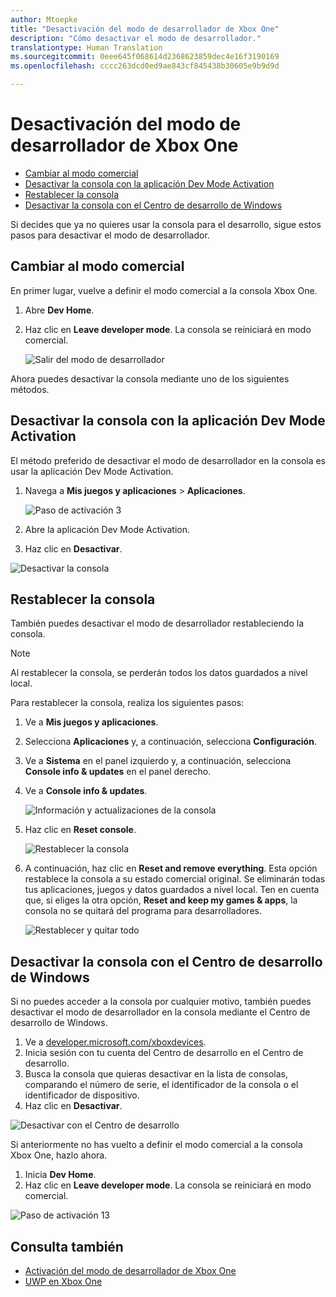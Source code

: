 ```yaml
---
author: Mtoepke
title: "Desactivación del modo de desarrollador de Xbox One"
description: "Cómo desactivar el modo de desarrollador."
translationtype: Human Translation
ms.sourcegitcommit: 0eee645f068614d2368623859dec4e16f3190169
ms.openlocfilehash: cccc263dcd0ed9ae843cf845438b30605e9b9d9d

---
```


# <a name="xbox-one-developer-mode-deactivation"></a>Desactivación del modo de desarrollador de Xbox One

* [Cambiar al modo comercial](#switch-to-retail-mode)
* [Desactivar la consola con la aplicación Dev Mode Activation](#deactivate-your-console-using-the-dev-mode-activation-app)  
* [Restablecer la consola](#reset-your-console)
* [Desactivar la consola con el Centro de desarrollo de Windows](#deactivate-your-console-using-windows-dev-center)

Si decides que ya no quieres usar la consola para el desarrollo, sigue estos pasos para desactivar el modo de desarrollador.

## <a name="switch-to-retail-mode"></a>Cambiar al modo comercial
En primer lugar, vuelve a definir el modo comercial a la consola Xbox One.

1. Abre **Dev Home**.
2. Haz clic en **Leave developer mode**.  La consola se reiniciará en modo comercial.  

   ![Salir del modo de desarrollador](images/deactivation-leave-dev-mode.png)

Ahora puedes desactivar la consola mediante uno de los siguientes métodos.

## <a name="deactivate-your-console-using-the-dev-mode-activation-app"></a>Desactivar la consola con la aplicación Dev Mode Activation

El método preferido de desactivar el modo de desarrollador en la consola es usar la aplicación Dev Mode Activation. 

1. Navega a **Mis juegos y aplicaciones** > **Aplicaciones**.
  
   ![Paso de activación 3](images/activation-step-3.png)    
   
2.  Abre la aplicación Dev Mode Activation.    
3.  Haz clic en **Desactivar**.
  
![Desactivar la consola](images/deactivation-app.png)

## <a name="reset-your-console"></a>Restablecer la consola

También puedes desactivar el modo de desarrollador restableciendo la consola.  

> [!NOTE]
> Al restablecer la consola, se perderán todos los datos guardados a nivel local.

Para restablecer la consola, realiza los siguientes pasos:

1.  Ve a **Mis juegos y aplicaciones**.  
2.  Selecciona **Aplicaciones** y, a continuación, selecciona **Configuración**.  
3.  Ve a **Sistema** en el panel izquierdo y, a continuación, selecciona **Console info & updates** en el panel derecho.  
4.  Ve a **Console info & updates**.  
   
    ![Información y actualizaciones de la consola](images/deactivation-console-info-updates.png)  
    
5.  Haz clic en **Reset console**.
    
    ![Restablecer la consola](images/deactivation-reset-console.png)
    
6.  A continuación, haz clic en **Reset and remove everything**. Esta opción restablece la consola a su estado comercial original.  Se eliminarán todas tus aplicaciones, juegos y datos guardados a nivel local. Ten en cuenta que, si eliges la otra opción, **Reset and keep my games & apps**, la consola no se quitará del programa para desarrolladores.  
   
    ![Restablecer y quitar todo](images/deactivation-reset-remove.png)

## <a name="deactivate-your-console-using-windows-dev-center"></a>Desactivar la consola con el Centro de desarrollo de Windows

Si no puedes acceder a la consola por cualquier motivo, también puedes desactivar el modo de desarrollador en la consola mediante el Centro de desarrollo de Windows.

1. Ve a [developer.microsoft.com/xboxdevices](https://developer.microsoft.com/xboxdevices).    
2. Inicia sesión con tu cuenta del Centro de desarrollo en el Centro de desarrollo.    
3. Busca la consola que quieras desactivar en la lista de consolas, comparando el número de serie, el identificador de la consola o el identificador de dispositivo.  
4. Haz clic en **Desactivar**.  
  
![Desactivar con el Centro de desarrollo](images/deactivation-devcenter.png)

Si anteriormente no has vuelto a definir el modo comercial a la consola Xbox One, hazlo ahora.

1. Inicia **Dev Home**.
2. Haz clic en **Leave developer mode**.  La consola se reiniciará en modo comercial.

![Paso de activación 13](images/deactivation-leave-dev-mode.png)

## <a name="see-also"></a>Consulta también
- [Activación del modo de desarrollador de Xbox One](devkit-activation.md)
- [UWP en Xbox One](index.md)



<!--HONumber=Dec16_HO1-->


